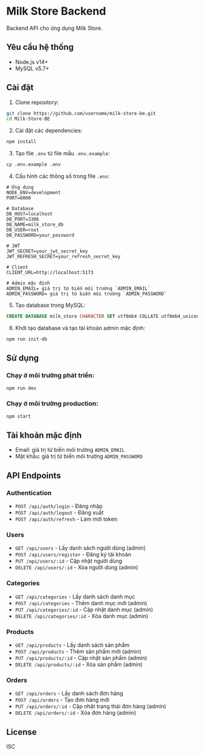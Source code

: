 # Milk Store Backend

Backend API cho ứng dụng Milk Store.

## Yêu cầu hệ thống

- Node.js v14+ 
- MySQL v5.7+

## Cài đặt

1. Clone repository:
```bash
git clone https://github.com/username/milk-store-be.git
cd Milk-Store-BE
```

2. Cài đặt các dependencies:
```bash
npm install
```

3. Tạo file `.env` từ file mẫu `.env.example`:
```bash
cp .env.example .env
```

4. Cấu hình các thông số trong file `.env`:
```
# Ứng dụng
NODE_ENV=development
PORT=8000

# Database
DB_HOST=localhost
DB_PORT=3306
DB_NAME=milk_store_db
DB_USER=root
DB_PASSWORD=your_password

# JWT
JWT_SECRET=your_jwt_secret_key
JWT_REFRESH_SECRET=your_refresh_secret_key

# Client
CLIENT_URL=http://localhost:5173

# Admin mặc định
ADMIN_EMAIL= giá trị từ biến môi trường `ADMIN_EMAIL`
ADMIN_PASSWORD= giá trị từ biến môi trường `ADMIN_PASSWORD`
```

5. Tạo database trong MySQL:
```sql
CREATE DATABASE milk_store CHARACTER SET utf8mb4 COLLATE utf8mb4_unicode_ci;
```

6. Khởi tạo database và tạo tài khoản admin mặc định:
```bash
npm run init-db
```

## Sử dụng

### Chạy ở môi trường phát triển:
```bash
npm run dev
```

### Chạy ở môi trường production:
```bash
npm start
```

## Tài khoản mặc định

- Email: giá trị từ biến môi trường `ADMIN_EMAIL`
- Mật khẩu: giá trị từ biến môi trường `ADMIN_PASSWORD`

## API Endpoints

### Authentication
- `POST /api/auth/login` - Đăng nhập
- `POST /api/auth/logout` - Đăng xuất
- `POST /api/auth/refresh` - Làm mới token

### Users
- `GET /api/users` - Lấy danh sách người dùng (admin)
- `POST /api/users/register` - Đăng ký tài khoản
- `PUT /api/users/:id` - Cập nhật người dùng
- `DELETE /api/users/:id` - Xóa người dùng (admin)

### Categories
- `GET /api/categories` - Lấy danh sách danh mục
- `POST /api/categories` - Thêm danh mục mới (admin)
- `PUT /api/categories/:id` - Cập nhật danh mục (admin)
- `DELETE /api/categories/:id` - Xóa danh mục (admin)

### Products
- `GET /api/products` - Lấy danh sách sản phẩm
- `POST /api/products` - Thêm sản phẩm mới (admin)
- `PUT /api/products/:id` - Cập nhật sản phẩm (admin)
- `DELETE /api/products/:id` - Xóa sản phẩm (admin)

### Orders
- `GET /api/orders` - Lấy danh sách đơn hàng
- `POST /api/orders` - Tạo đơn hàng mới
- `PUT /api/orders/:id` - Cập nhật trạng thái đơn hàng (admin)
- `DELETE /api/orders/:id` - Xóa đơn hàng (admin)

## License

ISC